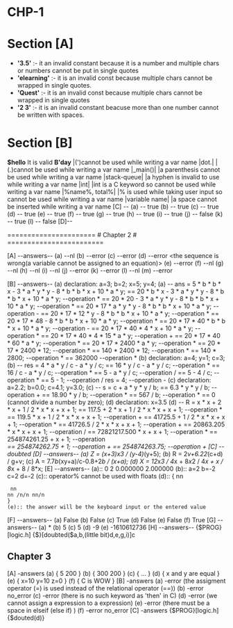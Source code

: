 
# CHP-1

Section [A]
===
*  **'3.5'** :-
	it an invalid constant because it is a number
	and multiple chars or numbers cannot be put
	in single quotes
*  **'elearning'** :-
	it is an invalid const because multiple chars
	cannot be wrapped in single quotes.
*  **'Quest'** :-
	it is an invalid const because multiple chars
	cannot be wrapped in single quotes
*  **'2 3'** :-
	it is an invalid constant beacuse more than one number cannot be written with spaces.

Section [B]
===

  **\$hello**
	It is valid
  **B'day**
	|(')cannot be used while writing a var name
  |dot.|
	|(.)cannot be used while writing a var name
  |_main()|
	|a parenthesis cannot be used while writing a var name
  |stack-queue|
	|a hyphen is invalid to use while writing a var name
  |int|
	|int is a C keyword so cannot be used while writing a var name
  |%name%, total%|
	|% is used while taking user input so cannot be used while writing a var name
  |variable name|
	|a space cannot be inserted while writing a var name
[C] <Answers>--
 (a) -- true
 (b) -- true
 (c) -- true
 (d) -- true
 (e) -- true
 (f) -- true
 (g) -- true
 (h) -- true
 (i) -- true
 (j) -- false
 (k) -- true
 (l) -- false
[D]<Answers>--

====================== # Chapter 2 # ========================

[A] --answers--
	(a) --nl
	(b) --error <a real value and an int value are being Added>
	(c) --error <a C keyword cannot be assigned to something>
	(d) --error <the sequence is wrong(a variable cannot be assigned to an equation)>
	(e) --error <algebric equations cannot be written as it is in C>
	(f) --nl
	(g) --nl
	(h) --nl
	(i) --nl
	(j) --error <there are algebric operators in here>
	(k) --error <varibles cannot be assigned to numbers>
	(l) --nl
	(m) --error <multiple characters cannot be filled in a single char>

[B] --answers--
	(a) declaration: a=3; b=2; x=5; y=4;
	(a) -- ans = 5 * b * b * x - 3 * a * y * y - 8 * b * b * x + 10 * a * y;
	== 20 * b * x - 3 * a * y * y - 8 * b * b * x + 10 * a * y; --operation *
	== 20 * 20 - 3 * a * y * y - 8 * b * b * x + 10 * a * y; --operation *
	== 20 * 17 * a * y * y - 8 * b * b * x + 10 * a * y; --operation -
	== 20 * 17 * 12 * y - 8 * b * b * x + 10 * a * y; --operation *
	== 20 * 17 * 48 - 8 * b * b * x + 10 * a * y; --operation *
	== 20 * 17 * 40 * b * b * x + 10 * a * y; --operation -
	== 20 * 17 * 40 * 4 * x + 10 * a * y; --operation *
	== 20 * 17 * 40 * 4 * 15 * a * y; --operation +
	== 20 * 17 * 40 * 60 * a * y; --operation *
	== 20 * 17 * 2400 * a * y; --operation *
	== 20 * 17 * 2400 * 12; --operation *
	== 140 * 2400 * 12; --operation *
	== 140 * 2800; --operation *
	== 362000 --operation *
	(b) declaration: a=4; y=1; c=3;
	(b) -- res = 4 * a * y / c - a * y / c;
	== 16 * y / c - a * y / c; --operation *
	== 16 / c - a * y / c; --operation *
	== 5 - a * y / c; --operation /
	== 5 - 4 / c; --operation *
	== 5 - 1; --operation /
	res = 4; --operation -
	(c) declaration: a=2.2; b=0.0; c=4.1; y=3.0;
	(c) -- s = c + a * y * y / b;
	== 6.3 * y * y / b; --operation +
	== 18.90 * y / b; --operation *
	== 567 / b; --operation *
	== 0 (cannot divide a number by zero);
	(d) declaration: x=3.5
	(d) -- R = x * x + 2 * x + 1 / 2 * x * x + x + 1;
	== 117.5 + 2 * x + 1 / 2 * x * x + x + 1; --operation *
	== 119.5 * x + 1 / 2 * x * x + x + 1; --operation +
	== 41725.5 + 1 / 2 * x * x + x + 1; --operation *
	== 41726.5 / 2 * x * x + x + 1; --operation +
	== 20863.205 * x * x + x + 1; --operation /
	== 72821217.500 * x + x + 1; --operation *
	== 254874261.25 + x + 1; --operation *\
	== 254874262.75 + 1; --operation +
	== 254874263.75; --operation +
[C] --doubted
[D] --answers--
	(a) Z = (x+3)*x*3 / (y-4)*(y+5);
	(b) R = 2*v+6.22*(c+d) / g+v;
	(c) A = 7.7*b*(xy+a)/c-0.8+2*b / (x+a);
	(d) X = 12*x*3 / 4*x + 8*x*2 / 4*x + x / 8*x + 8 / 8*x;
[E] --answers--
	(a):: 0 2 0.000000 2.000000
	(b):: a=2 b=-2 c=2 d=-2
	(c):: <error> operator% cannot be used with floats
	(d):: {
	nn

	 nn
	nn /n/n nn/n
	}
	(e):: the answer will be the keyboard input or the entered value
[F] --answers--
    (a) False
    (b) False
    (c) True
    (d) False
    (e) False
    (f) True
[G] --answers--
    (a) *
    (b) 5
    (c) 5
    (d) -9
    (e) -1610612736
[H] --answers--
    {$PROG}[logic.h]
    {$}[doubted($a,b,(little bit)d,e,g,i)]c

## Chapter 3
[A] -answers
    (a) {
        5 200
    }
    (b) {
        300 200
    }
    (c) {
        ...
    }
    (d) {
        x and y are equal
    }
    (e) {
        x=10 y=10 z=0
    }
    (f) {
        C is WOW
    }
[B] -answers
    (a) -error (the assigment operator (=) is used instead of the relational operator (==))
    (b) -error no_error
    (c) -error (there is no such keyword as 'then' in C)
    (d) -error (we cannot assign a expression to a expression)
    (e) -error (there must be a space in elseif (else if) )
    (f) -error no_error
[C] -answers
    {$PROG}[logic.h]
    {$douted(d)}
